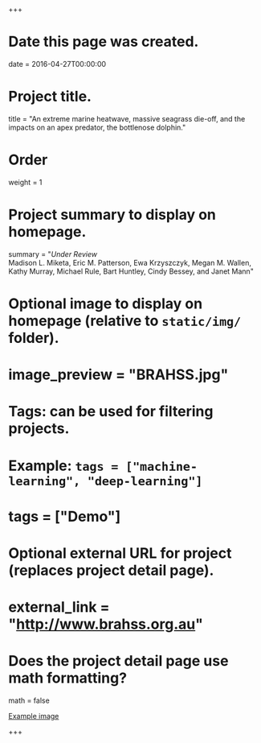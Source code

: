 +++
# Date this page was created.
date = 2016-04-27T00:00:00

# Project title.
title = "An extreme marine heatwave, massive seagrass die-off, and the impacts on an apex predator, the bottlenose dolphin."

# Order
weight = 1

# Project summary to display on homepage.
summary = "*Under Review* <br> Madison L. Miketa, Eric M. Patterson, Ewa Krzyszczyk, Megan M. Wallen, Kathy Murray, Michael Rule, Bart Huntley, Cindy Bessey, and Janet Mann"

# Optional image to display on homepage (relative to `static/img/` folder).
# image_preview = "BRAHSS.jpg"

# Tags: can be used for filtering projects.
# Example: `tags = ["machine-learning", "deep-learning"]`
# tags = ["Demo"]

# Optional external URL for project (replaces project detail page).
# external_link = "http://www.brahss.org.au"

# Does the project detail page use math formatting?
math = false

[Example image](/static/image.png)

+++

